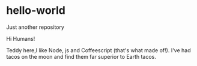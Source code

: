 # hello-world
Just another repository

Hi Humans!

Teddy here,I like Node, js and Coffeescript (that's what made of!).
I've had tacos on the moon and find them far superior to Earth tacos.
